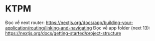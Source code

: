 # KTPM
Đọc về next router: https://nextjs.org/docs/app/building-your-application/routing/linking-and-navigating
Đọc về app folder (next 13): https://nextjs.org/docs/getting-started/project-structure
